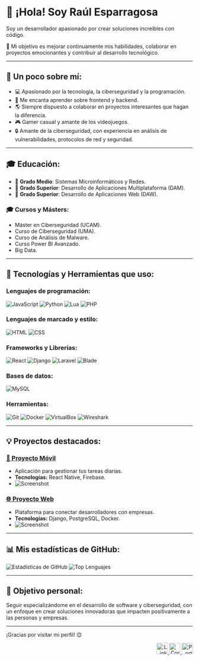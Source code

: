 # 👋 ¡Hola! Soy Raúl Esparragosa

Soy un desarrollador apasionado por crear soluciones increíbles con código.

🚀 Mi objetivo es mejorar continuamente mis habilidades, colaborar en proyectos emocionantes y contribuir al desarrollo tecnológico.

---

## 🌟 Un poco sobre mí:
- 💻 Apasionado por la tecnología, la ciberseguridad y la programación.
- 🎨 Me encanta aprender sobre frontend y backend.
- 🌎 Siempre dispuesto a colaborar en proyectos interesantes que hagan la diferencia.
- 🎮 Gamer casual y amante de los videojuegos.
- 🔒 Amante de la ciberseguridad, con experiencia en análisis de vulnerabilidades, protocolos de red y seguridad.

---

## 🎓 Educación:
- 📘 **Grado Medio**: Sistemas Microinformáticos y Redes.
- 📗 **Grado Superior**: Desarrollo de Aplicaciones Multiplataforma (DAM).
- 📙 **Grado Superior**: Desarrollo de Aplicaciones Web (DAW).

### 🎓 Cursos y Másters:
  - Máster en Ciberseguridad (UCAM).
  - Curso de Ciberseguridad (UMA).
  - Curso de Análisis de Malware.
  - Curso Power BI Avanzado.
  - Big Data.

---

## 🔧 Tecnologías y Herramientas que uso:
### **Lenguajes de programación:**
![JavaScript](https://img.shields.io/badge/JavaScript-F7DF1E?style=for-the-badge&logo=javascript&logoColor=black)
![Python](https://img.shields.io/badge/Python-3776AB?style=for-the-badge&logo=python&logoColor=white)
![Lua](https://img.shields.io/badge/Lua-2C2D72?style=for-the-badge&logo=lua&logoColor=white)
![PHP](https://img.shields.io/badge/PHP-777BB4?style=for-the-badge&logo=php&logoColor=white)

### **Lenguajes de marcado y estilo:**
![HTML](https://img.shields.io/badge/HTML-E34F26?style=for-the-badge&logo=html5&logoColor=white)
![CSS](https://img.shields.io/badge/CSS-1572B6?style=for-the-badge&logo=css3&logoColor=white)

### **Frameworks y Librerías:**
![React](https://img.shields.io/badge/React-61DAFB?style=for-the-badge&logo=react&logoColor=black)
![Django](https://img.shields.io/badge/Django-092E20?style=for-the-badge&logo=django&logoColor=white)
![Laravel](https://img.shields.io/badge/Laravel-FF2D20?style=for-the-badge&logo=laravel&logoColor=white)
![Blade](https://img.shields.io/badge/Blade-F4D03F?style=for-the-badge&logo=blade&logoColor=black)

### **Bases de datos:**
![MySQL](https://img.shields.io/badge/MySQL-4479A1?style=for-the-badge&logo=mysql&logoColor=white)

### **Herramientas:**
![Git](https://img.shields.io/badge/Git-F05032?style=for-the-badge&logo=git&logoColor=white)
![Docker](https://img.shields.io/badge/Docker-2496ED?style=for-the-badge&logo=docker&logoColor=white)
![VirtualBox](https://img.shields.io/badge/VirtualBox-183A61?style=for-the-badge&logo=virtualbox&logoColor=white)
![Wireshark](https://img.shields.io/badge/Wireshark-1679A7?style=for-the-badge&logo=wireshark&logoColor=white)

---

## 💡 Proyectos destacados:
### [📱 Proyecto Móvil](https://github.com/#)
- Aplicación para gestionar tus tareas diarias.
- **Tecnologías:** React Native, Firebase.
- ![Screenshot](https://link-a-tu-imagen.com/proyecto1.png)

### [🌐 Proyecto Web](https://github.com/#)
- Plataforma para conectar desarrolladores con empresas.
- **Tecnologías:** Django, PostgreSQL, Docker.
- ![Screenshot](https://link-a-tu-imagen.com/proyecto2.png)

---

## 📊 Mis estadísticas de GitHub:
![Estadísticas de GitHub](https://github-readme-stats.vercel.app/api?username=RaDeeVV&show_icons=true&theme=radical)
![Top Lenguajes](https://github-readme-stats.vercel.app/api/top-langs/?username=RaDeeVV&layout=compact&theme=radical)

---

## 🎯 Objetivo personal:
Seguir especializándome en el desarrollo de software y ciberseguridad, con un enfoque en crear soluciones innovadoras que impacten positivamente a las personas y empresas.

---

¡Gracias por visitar mi perfil! 😊 
<p align="right">
  <a href="https://www.linkedin.com/in/raul-epsa/">
    <img src="https://img.shields.io/badge/LinkedIn-0077B5?style=for-the-badge&logo=linkedin&logoColor=white" alt="LinkedIn" height="30">
  </a>
  <a href="mailto:raul.epsa.dev@gmail.com">
    <img src="https://img.shields.io/badge/Email-D14836?style=for-the-badge&logo=gmail&logoColor=white" alt="Correo" height="30">
  </a>
  <a href="#">
    <img src="https://img.shields.io/badge/Portafolio-000000?style=for-the-badge&logo=html5&logoColor=white" alt="Portafolio" height="30">
  </a>
</p>
